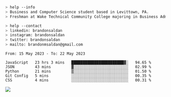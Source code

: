 ````bash
> help --info
> Business and Computer Science student based in Levittown, PA.
> Freshman at Wake Technical Community College majoring in Business Administration.
````

````bash
> help --contact
> linkedin: brandonsaldan
> instagram: brandonsaldan
> twitter: brandonsaldan
> mailto: brandonmsaldan@gmail.com
````

<!--START_SECTION:waka-->

```text
From: 15 May 2023 - To: 22 May 2023

JavaScript   23 hrs 3 mins   ███████████████████████▓░   94.65 %
JSON         43 mins         ▓░░░░░░░░░░░░░░░░░░░░░░░░   02.99 %
Python       21 mins         ▒░░░░░░░░░░░░░░░░░░░░░░░░   01.50 %
Git Config   5 mins          ░░░░░░░░░░░░░░░░░░░░░░░░░   00.35 %
CSS          4 mins          ░░░░░░░░░░░░░░░░░░░░░░░░░   00.31 %
```

<!--END_SECTION:waka-->

![](https://komarev.com/ghpvc/?username=brandonsaldan&color=6A8AFF)
